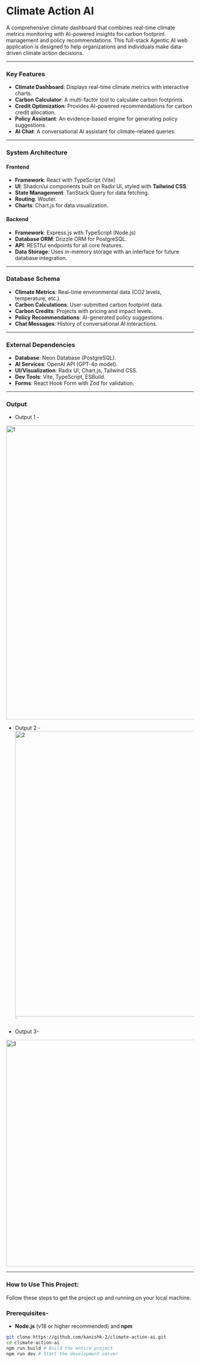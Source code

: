 # Climate Action AI

A comprehensive climate dashboard that combines real-time climate metrics monitoring with AI-powered insights for carbon footprint management and policy recommendations.
This full-stack Agentic AI web application is designed to help organizations and individuals make data-driven climate action decisions.

---

### Key Features

* **Climate Dashboard**: Displays real-time climate metrics with interactive charts.
* **Carbon Calculator**: A multi-factor tool to calculate carbon footprints.
* **Credit Optimization**: Provides AI-powered recommendations for carbon credit allocation.
* **Policy Assistant**: An evidence-based engine for generating policy suggestions.
* **AI Chat**: A conversational AI assistant for climate-related queries.

---

### System Architecture

#### Frontend
* **Framework**: React with TypeScript (Vite)
* **UI**: Shadcn/ui components built on Radix UI, styled with **Tailwind CSS**.
* **State Management**: TanStack Query for data fetching.
* **Routing**: Wouter.
* **Charts**: Chart.js for data visualization.

#### Backend
* **Framework**: Express.js with TypeScript (Node.js)
* **Database ORM**: Drizzle ORM for PostgreSQL.
* **API**: RESTful endpoints for all core features.
* **Data Storage**: Uses in-memory storage with an interface for future database integration.

---

### Database Schema

* **Climate Metrics**: Real-time environmental data (CO2 levels, temperature, etc.).
* **Carbon Calculations**: User-submitted carbon footprint data.
* **Carbon Credits**: Projects with pricing and impact levels.
* **Policy Recommendations**: AI-generated policy suggestions.
* **Chat Messages**: History of conversational AI interactions.

---

### External Dependencies

* **Database**: Neon Database (PostgreSQL).
* **AI Services**: OpenAI API (GPT-4o model).
* **UI/Visualization**: Radix UI, Chart.js, Tailwind CSS.
* **Dev Tools**: Vite, TypeScript, ESBuild.
* **Forms**: React Hook Form with Zod for validation.

---
### Output 

* Output 1 -
<img width="1361" height="787" alt="1" src="https://github.com/user-attachments/assets/4b80508f-8867-49de-8e9b-f30c7f297c00" />

* Output 2 -
<img width="1307" height="765" alt="2" src="https://github.com/user-attachments/assets/d849c54a-d33c-4038-9969-e251d698b9f6" />`

* Output 3-
<img width="1258" height="607" alt="3" src="https://github.com/user-attachments/assets/0d22847d-1783-4609-8bc0-869777a625e1" />

---

### How to Use This Project:

Follow these steps to get the project up and running on your local machine.
### Prerequisites-
* **Node.js** (v18 or higher recommended) and **npm**

```bash
git clone https://github.com/kanishk-2/climate-action-ai.git
cd climate-action-ai
npm run build # Build the entire project 
npm run dev # Start the development server

